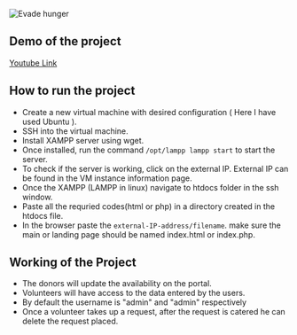 ![Evade hunger](https://user-images.githubusercontent.com/75977813/211202924-e5d0a7d1-0bd2-4333-843a-5b5d44f0f973.png)
## Demo of the project
[Youtube Link](https://youtu.be/F8etilSuOPM)
## How to run the project 
- Create a new virtual machine with desired configuration ( Here I have used Ubuntu ).
- SSH into the virtual machine.
- Install XAMPP server using wget.
- Once installed, run the command `/opt/lampp lampp start` to start the server.
- To check if the server is working, click on the external IP. External IP can be found in the VM instance information page.
- Once the XAMPP (LAMPP in linux) navigate to htdocs folder in the ssh window.
- Paste all the requried codes(html or php) in a directory created in the htdocs file.
- In the browser paste the `external-IP-address/filename`. make sure the main or landing page should be named index.html or index.php.
## Working of the Project 
- The donors will update the availability on the portal.
- Volunteers will have access to the data entered by the users.
- By default the username is "admin" and "admin" respectively
- Once a volunteer takes up a request, after the request is catered he can delete the request placed.
